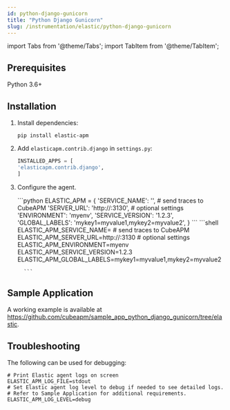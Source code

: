 ```yaml
---
id: python-django-gunicorn
title: "Python Django Gunicorn"
slug: /instrumentation/elastic/python-django-gunicorn
---
```


import Tabs from '@theme/Tabs';
import TabItem from '@theme/TabItem';

## Prerequisites

Python 3.6+

## Installation

1. Install dependencies:

   ```shell
   pip install elastic-apm
   ```

2. Add `elasticapm.contrib.django` in `settings.py`:

    ```python
    INSTALLED_APPS = [
    'elasticapm.contrib.django',
    ]    
    ```

4. Configure the agent.

   <Tabs>
      <TabItem value="file" label="settings.py">
         ```python
         ELASTIC_APM = {
         'SERVICE_NAME': '<app_name>',
         # send traces to CubeAPM
         'SERVER_URL': 'http://<ip_address_of_cubeapm_server>:3130',
         # optional settings
         'ENVIRONMENT': 'myenv',
         'SERVICE_VERSION': '1.2.3',
         'GLOBAL_LABELS': 'mykey1=myvalue1,mykey2=myvalue2',
         }
         ```
      </TabItem>
      <TabItem value="env" label="Environment Variables">
         ```shell
         ELASTIC_APM_SERVICE_NAME=<app_name>
         # send traces to CubeAPM
         ELASTIC_APM_SERVER_URL=http://<ip_address_of_cubeapm_server>:3130
         # optional settings
         ELASTIC_APM_ENVIRONMENT=myenv
         ELASTIC_APM_SERVICE_VERSION=1.2.3
         ELASTIC_APM_GLOBAL_LABELS=mykey1=myvalue1,mykey2=myvalue2

         ```
      </TabItem>
   </Tabs>

## Sample Application

A working example is available at https://github.com/cubeapm/sample_app_python_django_gunicorn/tree/elastic.

## Troubleshooting

The following can be used for debugging:

```shell
# Print Elastic agent logs on screen
ELASTIC_APM_LOG_FILE=stdout
# Set Elastic agent log level to debug if needed to see detailed logs.
# Refer to Sample Application for additional requirements.
ELASTIC_APM_LOG_LEVEL=debug
```